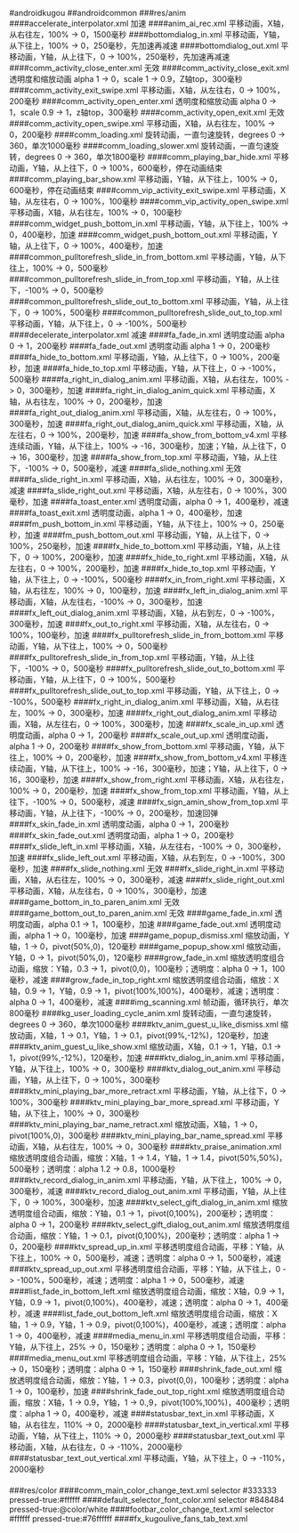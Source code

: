 #androidkugou
##androidcommon
###res/anim
####accelerate_interpolator.xml 加速
####anim_ai_rec.xml 平移动画，X轴，从右往左，100% -> 0，1500毫秒
####bottomdialog_in.xml 平移动画，Y轴，从下往上，100% -> 0，250毫秒，先加速再减速
####bottomdialog_out.xml 平移动画，Y轴，从上往下，0 -> 100%，250毫秒，先加速再减速
####comm_activity_close_enter.xml 无效
####comm_activity_close_exit.xml 透明度和缩放动画 alpha 1 -> 0，scale 1 -> 0.9，Z轴top，300毫秒
####comm_activity_exit_swipe.xml 平移动画，X轴，从左往右，0 -> 100%，200毫秒
####comm_activity_open_enter.xml 透明度和缩放动画 alpha 0 -> 1，scale 0.9 -> 1，z轴top，300毫秒
####comm_activity_open_exit.xml 无效
####comm_activity_open_swipe.xml 平移动画，X轴，从右往左，100% -> 0，200毫秒
####comm_loading.xml 旋转动画，一直匀速旋转，degrees 0 -> 360，单次1000毫秒
####comm_loading_slower.xml 旋转动画，一直匀速旋转，degrees 0 -> 360，单次1800毫秒
####comm_playing_bar_hide.xml 平移动画，Y轴，从上往下，0 -> 100%，600毫秒，停在动画结束
####comm_playing_bar_show.xml 平移动画，Y轴，从下往上，100% -> 0，600毫秒，停在动画结束
####comm_vip_activity_exit_swipe.xml 平移动画，X轴，从左往右，0 -> 100%，100毫秒
####comm_vip_activity_open_swipe.xml 平移动画，X轴，从右往左，100% -> 0，100毫秒
####comm_widget_push_bottom_in.xml 平移动画，Y轴，从下往上，100% -> 0，400毫秒，加速
####comm_widget_push_bottom_out.xml 平移动画，Y轴，从上往下，0 -> 100%，400毫秒，加速
####common_pulltorefresh_slide_in_from_bottom.xml 平移动画，Y轴，从下往上，100% -> 0，500毫秒
####common_pulltorefresh_slide_in_from_top.xml 平移动画，Y轴，从上往下，-100% -> 0，500毫秒
####common_pulltorefresh_slide_out_to_bottom.xml 平移动画，Y轴，从上往下，0 -> 100%，500毫秒
####common_pulltorefresh_slide_out_to_top.xml 平移动画，Y轴，从下往上，0 -> -100%，500毫秒
####decelerate_interpolator.xml 减速
####fa_fade_in.xml 透明度动画 alpha 0 -> 1，200毫秒
####fa_fade_out.xml 透明度动画 alpha 1 -> 0，200毫秒
####fa_hide_to_bottom.xml 平移动画，Y轴，从上往下，0 -> 100%，200毫秒，加速
####fa_hide_to_top.xml 平移动画，Y轴，从下往上，0 -> -100%，500毫秒
####fa_right_in_dialog_anim.xml 平移动画，X轴，从右往左，100% -> 0，300毫秒，加速
####fa_right_in_dialog_anim_quick.xml 平移动画，X轴，从右往左，100% -> 0，200毫秒，加速
####fa_right_out_dialog_anim.xml 平移动画，X轴，从左往右，0 -> 100%，300毫秒，加速
####fa_right_out_dialog_anim_quick.xml 平移动画，X轴，从左往右，0 -> 100%，200毫秒，加速
####fa_show_from_bottom_v4.xml 平移连续动画，Y轴，从下往上，100% -> -16，300毫秒，加速；Y轴，从上往下，0 -> 16，300毫秒，加速
####fa_show_from_top.xml 平移动画，Y轴，从上往下，-100% -> 0，500毫秒，减速
####fa_slide_nothing.xml 无效
####fa_slide_right_in.xml 平移动画，X轴，从右往左，100% -> 0，300毫秒，减速
####fa_slide_right_out.xml 平移动画，X轴，从左往右，0 -> 100%，300毫秒，加速
####fa_toast_enter.xml 透明度动画，alpha 0 -> 1，400毫秒，减速
####fa_toast_exit.xml 透明度动画，alpha 1 -> 0，400毫秒，加速
####fm_push_bottom_in.xml 平移动画，Y轴，从下往上，100% -> 0，250毫秒，加速
####fm_push_bottom_out.xml 平移动画，Y轴，从上往下，0 -> 100%，250毫秒，加速
####fx_hide_to_bottom.xml 平移动画，Y轴，从上往下，0 -> 100%，200毫秒，加速
####fx_hide_to_right.xml 平移动画，X轴，从左往右，0 -> 100%，200毫秒，加速
####fx_hide_to_top.xml 平移动画，Y轴，从下往上，0 -> -100%，500毫秒
####fx_in_from_right.xml 平移动画，X轴，从右往左，100% -> 0，100毫秒，加速
####fx_left_in_dialog_anim.xml 平移动画，X轴，从左往右，-100% -> 0，300毫秒，加速
####fx_left_out_dialog_anim.xml 平移动画，X轴，从右到左，0 -> -100%，300毫秒，加速
####fx_out_to_right.xml 平移动画，X轴，从左往右，0 -> 100%，100毫秒，加速
####fx_pulltorefresh_slide_in_from_bottom.xml 平移动画，Y轴，从下往上，100% -> 0，500毫秒
####fx_pulltorefresh_slide_in_from_top.xml 平移动画，Y轴，从上往下，-100% -> 0，500毫秒
####fx_pulltorefresh_slide_out_to_bottom.xml 平移动画，Y轴，从上往下，0 -> 100%，500毫秒
####fx_pulltorefresh_slide_out_to_top.xml 平移动画，Y轴，从下往上，0 -> -100%，500毫秒
####fx_right_in_dialog_anim.xml 平移动画，X轴，从右往左，100% -> 0，300毫秒，加速
####fx_right_out_dialog_anim.xml 平移动画，X轴，从左往右，0 -> 100%，300毫秒，加速
####fx_scale_in_up.xml 透明度动画，alpha 0 -> 1，200毫秒
####fx_scale_out_up.xml 透明度动画，alpha 1 -> 0，200毫秒
####fx_show_from_bottom.xml 平移动画，Y轴，从下往上，100% -> 0，200毫秒，加速
####fx_show_from_bottom_v4.xml 平移连续动画，Y轴，从下往上，100% -> -16，300毫秒，加速；Y轴，从上往下，0 -> 16，300毫秒，加速
####fx_show_from_right.xml 平移动画，X轴，从右往左，100% -> 0，200毫秒，加速
####fx_show_from_top.xml 平移动画，Y轴，从上往下，-100% -> 0，500毫秒，减速
####fx_sign_amin_show_from_top.xml 平移动画，Y轴，从上往下，-100% -> 0，200毫秒，加速回弹
####fx_skin_fade_in.xml 透明度动画，alpha 0 -> 1，200毫秒
####fx_skin_fade_out.xml 透明度动画，alpha 1 -> 0，200毫秒
####fx_slide_left_in.xml 平移动画，X轴，从左往右，-100% -> 0，300毫秒，加速
####fx_slide_left_out.xml 平移动画，X轴，从右到左，0 -> -100%，300毫秒，加速
####fx_slide_nothing.xml 无效
####fx_slide_right_in.xml 平移动画，X轴，从右往左，100% -> 0，300毫秒，减速
####fx_slide_right_out.xml 平移动画，X轴，从左往右，0 -> 100%，300毫秒，加速
####game_bottom_in_to_paren_anim.xml 无效
####game_bottom_out_to_paren_anim.xml 无效
####game_fade_in.xml 透明度动画，alpha 0.1 -> 1，100毫秒，加速
####game_fade_out.xml 透明度动画，alpha 1 -> 0，100毫秒，加速
####game_popup_dismiss.xml 缩放动画，Y轴，1 -> 0，pivot(50%,0)，120毫秒
####game_popup_show.xml 缩放动画，Y轴，0 -> 1，pivot(50%,0)，120毫秒
####grow_fade_in.xml 缩放透明度组合动画，缩放：Y轴，0.3 -> 1，pivot(0,0)，100毫秒；透明度：alpha 0 -> 1，100毫秒，减速
####grow_fade_in_top_right.xml 缩放透明度组合动画，缩放：X轴，0.9 -> 1，Y轴，0.9 -> 1，pivot(100%,100%)，400毫秒，减速；透明度：alpha 0 -> 1，400毫秒，减速
####img_scanning.xml 帧动画，循环执行，单次800毫秒
####kg_user_loading_cycle_anim.xml 旋转动画，一直匀速旋转，degrees 0 -> 360，单次1000毫秒
####ktv_anim_guest_u_like_dismiss.xml 缩放动画，X轴，1 -> 0.1，Y轴，1 -> 0.1，pivot(99%,-12%)，120毫秒，加速
####ktv_anim_guest_u_like_show.xml 缩放动画，X轴，0.1 -> 1，Y轴，0.1 -> 1，pivot(99%,-12%)，120毫秒，加速
####ktv_dialog_in_anim.xml 平移动画，Y轴，从下往上，100% -> 0，300毫秒
####ktv_dialog_out_anim.xml 平移动画，Y轴，从上往下，0 -> 100%，300毫秒
####ktv_mini_playing_bar_more_retract.xml 平移动画，Y轴，从上往下，0 -> 100%，300毫秒
####ktv_mini_playing_bar_more_spread.xml 平移动画，Y轴，从下往上，100% -> 0，300毫秒
####ktv_mini_playing_bar_name_retract.xml 缩放动画，X轴，1 -> 0，pivot(100%,0)，300毫秒
####ktv_mini_playing_bar_name_spread.xml 平移动画，X轴，从右往左，100% -> 0，300毫秒
####ktv_praise_animation.xml 缩放透明度组合动画，缩放：X轴，1 -> 1.4，Y轴，1 -> 1.4，pivot(50%,50%)，500毫秒；透明度：alpha 1.2 -> 0.8，1000毫秒
####ktv_record_dialog_in_anim.xml 平移动画，Y轴，从下往上，100% -> 0，300毫秒，减速
####ktv_record_dialog_out_anim.xml 平移动画，Y轴，从上往下，0 -> 100%，300毫秒，加速
####ktv_select_gift_dialog_in_anim.xml 缩放透明度组合动画，缩放：Y轴，0.1 -> 1，pivot(0,100%)，200毫秒；透明度：alpha 0 -> 1，200毫秒
####ktv_select_gift_dialog_out_anim.xml 缩放透明度组合动画，缩放：Y轴，1 -> 0.1，pivot(0,100%)，200毫秒；透明度：alpha 1 -> 0，200毫秒
####ktv_spread_up_in.xml 平移透明度组合动画，平移：Y轴，从下往上，100% -> 0，500毫秒，减速；透明度：alpha 0 -> 1，500毫秒，减速
####ktv_spread_up_out.xml 平移透明度组合动画，平移：Y轴，从下往上，0 -> -100%，500毫秒，减速；透明度：alpha 1 -> 0，500毫秒，减速
####list_fade_in_bottom_left.xml 缩放透明度组合动画，缩放：X轴，0.9 -> 1，Y轴，0.9 -> 1，pivot(0,100%)，400毫秒，减速；透明度：alpha 0 -> 1，400毫秒，减速
####list_fade_out_bottom_left.xml 缩放透明度组合动画，缩放：X轴，1 -> 0.9，Y轴，1 -> 0.9，pivot(0,100%)，400毫秒，减速；透明度：alpha 1 -> 0，400毫秒，减速
####media_menu_in.xml 平移透明度组合动画，平移：Y轴，从下往上，25% -> 0，150毫秒；透明度：alpha 0 -> 1，150毫秒
####media_menu_out.xml 平移透明度组合动画，平移：Y轴，从下往上，25% -> 0，150毫秒；透明度：alpha 0 -> 1，150毫秒
####shrink_fade_out.xml 缩放透明度组合动画，缩放：Y轴，1 -> 0.3，pivot(0,0)，100毫秒；透明度：alpha 1 -> 0，100毫秒，加速
####shrink_fade_out_top_right.xml 缩放透明度组合动画，缩放：X轴，1 -> 0.9，Y轴，1 -> 0.,9，pivot(100%,100%)，400毫秒；透明度：alpha 1 -> 0，400毫秒，减速
####statusbar_text_in.xml 平移动画，X轴，从右往左，110% -> 0，2000毫秒
####statusbar_text_in_vertical.xml 平移动画，Y轴，从下往上，110% -> 0，2000毫秒
####statusbar_text_out.xml 平移动画，X轴，从右往左，0 -> -110%，2000毫秒
####statusbar_text_out_vertical.xml 平移动画，Y轴，从下往上，0 -> -110%，2000毫秒
####
####
####
###res/color
####comm_main_color_change_text.xml selector #333333 pressed-true:#ffffff
####default_selector_font_color.xml selector #848484 pressed-true:@color/white
####footbar_color_change_text.xml selector #ffffff pressed-true:#76ffffff
####fx_kugoulive_fans_tab_text.xml
<td id="color2" width="50" bgcolor="#CC00FF"></td>
